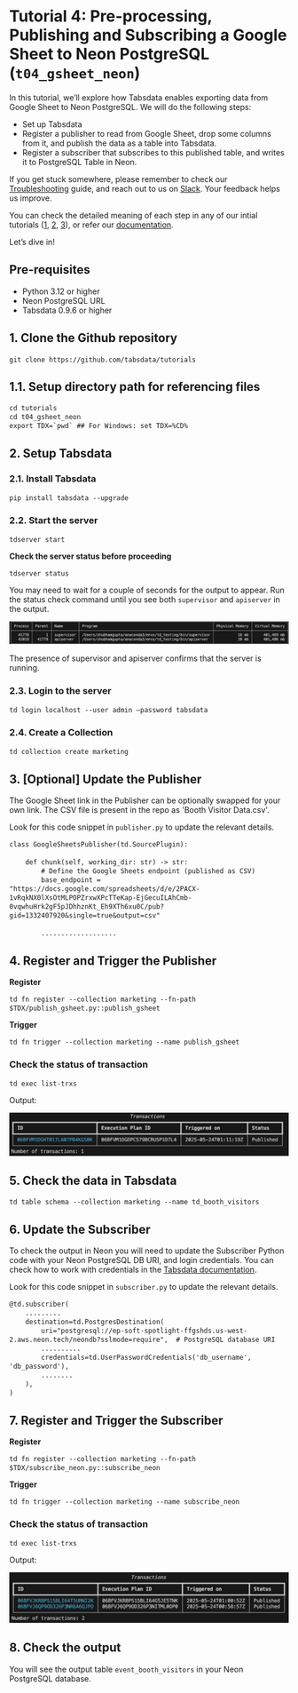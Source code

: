 # Tutorial 4: Pre-processing, Publishing and Subscribing a Google Sheet to Neon PostgreSQL (`t04_gsheet_neon`)

In this tutorial, we’ll explore how Tabsdata enables exporting data from Google Sheet to Neon PostgreSQL. We will do the following steps:

* Set up Tabsdata
* Register a publisher to read from Google Sheet, drop some columns from it, and publish the data as a table into Tabsdata.
* Register a subscriber that subscribes to this published table, and writes it to PostgreSQL Table in Neon.

If you get stuck somewhere, please remember to check our [Troubleshooting](https://docs.tabsdata.com/latest/guide/10_troubleshooting/main.html) guide, and reach out to us on [Slack](https://join.slack.com/t/tabsdata-community/shared_invite/zt-322toyigx-ZGFioMV2Gbza4bJDAR7wSQ). Your feedback helps us improve.

You can check the detailed meaning of each step in any of our intial tutorials ([1](https://github.com/tabsdata/tutorials/tree/main/t01_csv_pub_sub), [2](https://github.com/tabsdata/tutorials/tree/main/t02_postgres_pub_sub), [3](https://github.com/tabsdata/tutorials/tree/main/t03_csv_iceberg_pub_sub)), or refer our [documentation](https://docs.tabsdata.com/latest/guide/02_getting_started/main.html).

Let’s dive in!

## Pre-requisites

* Python 3.12 or higher
* Neon PostgreSQL URL
* Tabsdata 0.9.6 or higher

## 1. Clone the Github repository

```
git clone https://github.com/tabsdata/tutorials
```

## 1.1. Setup directory path for referencing files

```
cd tutorials
cd t04_gsheet_neon
export TDX=`pwd` ## For Windows: set TDX=%CD%
```

## 2. Setup Tabsdata

### 2.1. Install Tabsdata

```
pip install tabsdata --upgrade
```

### 2.2. Start the server

```
tdserver start
```

**Check the server status before proceeding**

```
tdserver status
```
You may need to wait for a couple of seconds for the output to appear. Run the status check command until you see both `supervisor` and `apiserver` in the output.

<img src="./assets/tdserver_status.png" alt="Server Status" height="80%">

The presence of supervisor and apiserver confirms that the server is running.

### 2.3. Login to the server

```
td login localhost --user admin –password tabsdata
```

### 2.4. Create a Collection

```
td collection create marketing
```

## 3. [Optional] Update the Publisher

The Google Sheet link in the Publisher can be optionally swapped for your own link. The CSV file is present in the repo as 'Booth Visitor Data.csv'.

Look for this code snippet in `publisher.py` to update the relevant details.

```
class GoogleSheetsPublisher(td.SourcePlugin):

    def chunk(self, working_dir: str) -> str:
        # Define the Google Sheets endpoint (published as CSV)
        base_endpoint = "https://docs.google.com/spreadsheets/d/e/2PACX-1vRqkNX0lXsOtMLPOPZrxwXPcTTeKap-EjGecuILAhCmb-0vqwhuHrk2gF5pJDhhznKt_Eh9XTh6xu0C/pub?gid=1332407920&single=true&output=csv"

        ...................
```


## 4. Register and Trigger the Publisher

**Register**
```
td fn register --collection marketing --fn-path $TDX/publish_gsheet.py::publish_gsheet
```

**Trigger**
```
td fn trigger --collection marketing --name publish_gsheet
```

### Check the status of transaction

```
td exec list-trxs
```

Output:

<img src="./assets/function_published.png" alt="Function Published" height="auto">

## 5. Check the data in Tabsdata

```
td table schema --collection marketing --name td_booth_visitors
```

## 6. Update the Subscriber

To check the output in Neon you will need to update the Subscriber Python code with your Neon PostgreSQL DB URI, and login credentials. You can check how to work with credentials in the [Tabsdata documentation](https://docs.tabsdata.com/latest/guide/secrets_management/main.html).

Look for this code snippet in `subscriber.py` to update the relevant details.

```
@td.subscriber(
    .........
    destination=td.PostgresDestination(
        uri="postgresql://ep-soft-spotlight-ffgshds.us-west-2.aws.neon.tech/neondb?sslmode=require",  # PostgreSQL database URI
        ..........
        credentials=td.UserPasswordCredentials('db_username', 'db_password'),
        ........
    ),
)
```

## 7. Register and Trigger the Subscriber

**Register**
```
td fn register --collection marketing --fn-path $TDX/subscribe_neon.py::subscribe_neon
```

**Trigger**
```
td fn trigger --collection marketing --name subscribe_neon
```

### Check the status of transaction

```
td exec list-trxs
```

Output:

<img src="./assets/function_published_both.png" alt="Function Published" height="auto">

## 8. Check the output

You will see the output table `event_booth_visitors` in your Neon PostgreSQL database.
